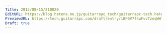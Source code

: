 ```yaml
---
Title: 2013/08/15/210820
EditURL: https://blog.hatena.ne.jp/guitarrapc_tech/guitarrapc-tech.hatenablog.com/atom/entry/6802418398340959965
PreviewURL: https://tech.guitarrapc.com/draft/entry/iBP0V7f4wFvvTzeqWHlmkwwQL0k
Draft: true
---
```


